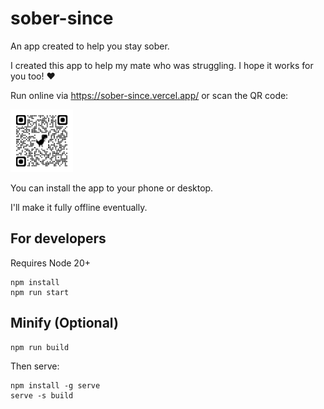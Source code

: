 # sober-since
An app created to help you stay sober.

I created this app to help my mate who was struggling. I hope it works for you too! ❤️

Run online via https://sober-since.vercel.app/ or scan the QR code:

<img src="qrcode_sober-since.vercel.app.png" width="100" height="100" />

You can install the app to your phone or desktop.

I'll make it fully offline eventually.

## For developers

Requires Node 20+

```
npm install
npm run start
```

## Minify (Optional)
```
npm run build
```

Then serve:
```
npm install -g serve
serve -s build
```
